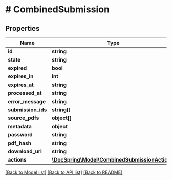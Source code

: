 # # CombinedSubmission

## Properties

Name | Type | Description | Notes
------------ | ------------- | ------------- | -------------
**id** | **string** |  |
**state** | **string** |  |
**expired** | **bool** |  |
**expires_in** | **int** |  |
**expires_at** | **string** |  |
**processed_at** | **string** |  |
**error_message** | **string** |  |
**submission_ids** | **string[]** |  |
**source_pdfs** | **object[]** |  |
**metadata** | **object** |  |
**password** | **string** |  |
**pdf_hash** | **string** |  |
**download_url** | **string** |  |
**actions** | [**\DocSpring\Model\CombinedSubmissionAction[]**](CombinedSubmissionAction.md) |  |

[[Back to Model list]](../../README.md#models) [[Back to API list]](../../README.md#endpoints) [[Back to README]](../../README.md)
